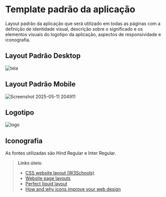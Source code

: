 # Template padrão da aplicação

Layout padrão da aplicação que será utilizado em todas as páginas com a definição de identidade visual, descrição sobre o significado e os elementos visuais do logotipo da aplicação, aspectos de responsividade e iconografia.

## Layout Padrão Desktop
![tela](https://github.com/user-attachments/assets/b30182ff-c008-4772-ab23-695f78b5953e)

## Layout Padrão Mobile
![Screenshot 2025-05-11 204911](https://github.com/user-attachments/assets/d1152e1a-6812-49f3-aa3b-7498e312d87d)

## Logotipo
![logo](https://github.com/user-attachments/assets/29df2a17-3419-4042-bac2-76f9deef39bd) 

## Iconografia
As fontes utilizadas são Hind Regular e Inter Regular.


> **Links úteis**:
>
> - [CSS website layout (W3Schools)](https://www.w3schools.com/css/css_website_layout.asp)
> - [Website page layouts](http://www.cellbiol.com/bioinformatics_web_development/chapter-3-your-first-web-page-learning-html-and-css/website-page-layouts/)
> - [Perfect liquid layout](https://matthewjamestaylor.com/perfect-liquid-layouts)
> - [How and why icons improve your web design](https://usabilla.com/blog/how-and-why-icons-improve-you-web-design/)
